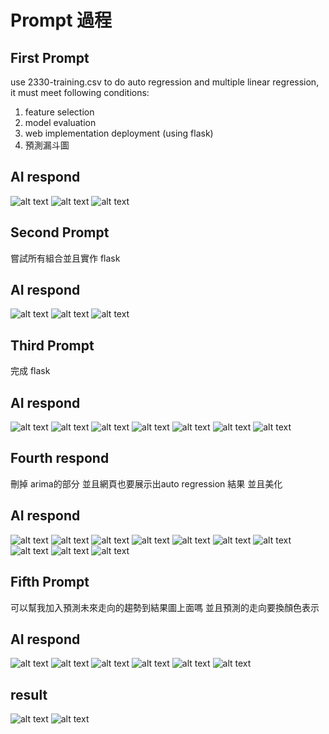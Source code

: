 # Prompt 過程
## First Prompt
use 2330-training.csv to do auto regression and multiple linear regression, it must meet following conditions:
1. feature selection 
2. model evaluation
3. web implementation deployment (using flask)
4. 預測漏斗圖  

## AI respond
![alt text](/Hw1/Hw1-2/prompt-pict/image.png)
![alt text](/Hw1/Hw1-2/prompt-pict/image-1.png)
![alt text](/Hw1/Hw1-2/prompt-pict/image-2.png)

## Second Prompt
嘗試所有組合並且實作 flask

## AI respond
![alt text](/Hw1/Hw1-2/prompt-pict/image-3.png)
![alt text](/Hw1/Hw1-2/prompt-pict/image-4.png)
![alt text](/Hw1/Hw1-2/prompt-pict/image-5.png)

## Third Prompt
完成 flask

## AI respond
![alt text](/Hw1/Hw1-2/prompt-pict/image-6.png)
![alt text](/Hw1/Hw1-2/prompt-pict/image-7.png)
![alt text](/Hw1/Hw1-2/prompt-pict/image-8.png)
![alt text](/Hw1/Hw1-2/prompt-pict/image-9.png)
![alt text](/Hw1/Hw1-2/prompt-pict/image-10.png)
![alt text](/Hw1/Hw1-2/prompt-pict/image-11.png)
![alt text](/Hw1/Hw1-2/prompt-pict/image-12.png)

## Fourth respond
刪掉 arima的部分 並且網頁也要展示出auto regression 結果 並且美化

## AI respond
![alt text](/Hw1/Hw1-2/prompt-pict/image-13.png)
![alt text](/Hw1/Hw1-2/prompt-pict/image-14.png)
![alt text](/Hw1/Hw1-2/prompt-pict/image-15.png)
![alt text](/Hw1/Hw1-2/prompt-pict/image-16.png)
![alt text](/Hw1/Hw1-2/prompt-pict/image-17.png)
![alt text](/Hw1/Hw1-2/prompt-pict/image-18.png)
![alt text](/Hw1/Hw1-2/prompt-pict/image-19.png)
![alt text](/Hw1/Hw1-2/prompt-pict/image-20.png)
![alt text](/Hw1/Hw1-2/prompt-pict/image-21.png)
![alt text](/Hw1/Hw1-2/prompt-pict/image-22.png)

## Fifth Prompt
可以幫我加入預測未來走向的趨勢到結果圖上面嗎 並且預測的走向要換顏色表示

## AI respond
![alt text](/Hw1/Hw1-2/prompt-pict/image-23.png)
![alt text](/Hw1/Hw1-2/prompt-pict/image-24.png)
![alt text](/Hw1/Hw1-2/prompt-pict/image-25.png)
![alt text](/Hw1/Hw1-2/prompt-pict/image-26.png)
![alt text](/Hw1/Hw1-2/prompt-pict/image-27.png)
![alt text](/Hw1/Hw1-2/prompt-pict/image-28.png)

## result
![alt text](/Hw1/Hw1-2/prompt-pict/image-29.png)
![alt text](/Hw1/Hw1-2/prompt-pict/image-30.png)